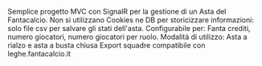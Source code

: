 Semplice progetto MVC con SignalR per la gestione di un Asta del Fantacalcio.
Non si utilizzano Cookies ne DB per storicizzare informazioni: solo file csv per salvare gli stati dell'asta.
Configurabile per: Fanta crediti, numero giocatori, numero giocatori per ruolo.
Modalità di utilizzo: Asta a rialzo e asta a busta chiusa
Export squadre compatibile con leghe.fantacalcio.it
